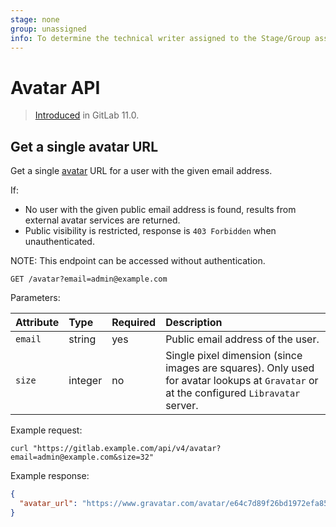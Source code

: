 ```yaml
---
stage: none
group: unassigned
info: To determine the technical writer assigned to the Stage/Group associated with this page, see https://about.gitlab.com/handbook/engineering/ux/technical-writing/#assignments
---
```


# Avatar API

> [Introduced](https://gitlab.com/gitlab-org/gitlab-foss/-/merge_requests/19121) in GitLab 11.0.

## Get a single avatar URL

Get a single [avatar](../user/profile/index.md#profile-settings) URL for a user with the given email address.

If:

- No user with the given public email address is found, results from external avatar services are
  returned.
- Public visibility is restricted, response is `403 Forbidden` when unauthenticated.

NOTE:
This endpoint can be accessed without authentication.

```plaintext
GET /avatar?email=admin@example.com
```

Parameters:

| Attribute | Type    | Required | Description                                                                                                                             |
|:----------|:--------|:---------|:----------------------------------------------------------------------------------------------------------------------------------------|
| `email`   | string  | yes      | Public email address of the user.                                                                                                       |
| `size`    | integer | no       | Single pixel dimension (since images are squares). Only used for avatar lookups at `Gravatar` or at the configured `Libravatar` server. |

Example request:

```shell
curl "https://gitlab.example.com/api/v4/avatar?email=admin@example.com&size=32"
```

Example response:

```json
{
  "avatar_url": "https://www.gravatar.com/avatar/e64c7d89f26bd1972efa854d13d7dd61?s=64&d=identicon"
}
```
